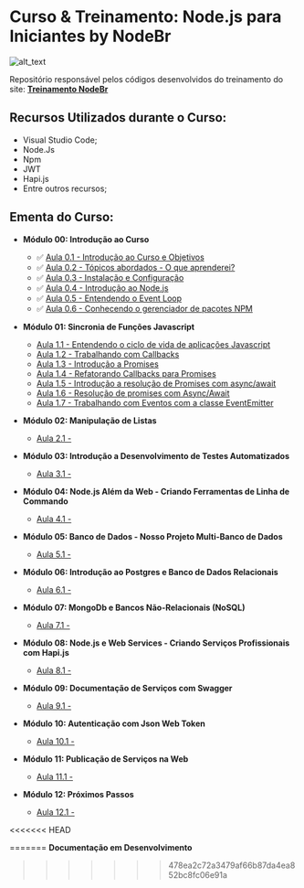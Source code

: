 # Curso & Treinamento: Node.js para Iniciantes by NodeBr

![alt_text](https://i.imgsafe.org/42/42ffeb4e53.png)

Repositório responsável pelos códigos desenvolvidos do treinamento do site: **[Treinamento NodeBr](https://treinamento.nodebr.org/)**

## Recursos Utilizados durante o Curso:

- Visual Studio Code;
- Node.Js
- Npm
- JWT
- Hapi.js
- Entre outros recursos;

## Ementa do Curso:

- **Módulo 00: Introdução ao Curso**
    * :white_check_mark: [Aula 0.1 - Introdução ao Curso e Objetivos]()
    * :white_check_mark: [Aula 0.2 - Tópicos abordados - O que aprenderei?]()
    * :white_check_mark: [Aula 0.3 - Instalação e Configuração]()
    * :white_check_mark: [Aula 0.4 - Introdução ao Node.js]()
    * :white_check_mark: [Aula 0.5 - Entendendo o Event Loop]()
    * :white_check_mark: [Aula 0.6 - Conhecendo o gerenciador de pacotes NPM](https://bit.ly/2AGYbjN)

- **Módulo 01: Sincronia de Funções Javascript**
    * [Aula 1.1 - Entendendo o ciclo de vida de aplicações Javascript]()
    * [Aula 1.2 - Trabalhando com Callbacks]()
    * [Aula 1.3 - Introdução a Promises]()
    * [Aula 1.4 - Refatorando Callbacks para Promises]()
    * [Aula 1.5 - Introdução a resolução de Promises com async/await]()
    * [Aula 1.6 - Resolução de promises com Async/Await]()
    * [Aula 1.7 - Trabalhando com Eventos com a classe EventEmitter]()

- **Módulo 02: Manipulação de Listas**
    * [Aula 2.1 - ]()

- **Módulo 03: Introdução a Desenvolvimento de Testes Automatizados**
    * [Aula 3.1 - ]()

- **Módulo 04: Node.js Além da Web - Criando Ferramentas de Linha de Commando**
    * [Aula 4.1 - ]()

- **Módulo 05: Banco de Dados - Nosso Projeto Multi-Banco de Dados**
    * [Aula 5.1 - ]()

- **Módulo 06: Introdução ao Postgres e Banco de Dados Relacionais**
    * [Aula 6.1 - ]()

- **Módulo 07: MongoDb e Bancos Não-Relacionais (NoSQL)**
    * [Aula 7.1 - ]()

- **Módulo 08: Node.js e Web Services - Criando Serviços Profissionais com Hapi.js**
    * [Aula 8.1 - ]()

- **Módulo 09: Documentação de Serviços com Swagger**
    * [Aula 9.1 - ]()

- **Módulo 10: Autenticação com Json Web Token**
    * [Aula 10.1 - ]()

- **Módulo 11: Publicação de Serviços na Web**
    * [Aula 11.1 - ]()

- **Módulo 12: Próximos Passos**
    * [Aula 12.1 - ]()



<<<<<<< HEAD


=======
**Documentação em Desenvolvimento**
>>>>>>> 478ea2c72a3479af66b87da4ea852bc8fc06e91a
